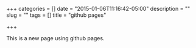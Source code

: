 +++
categories = []
date = "2015-01-06T11:16:42-05:00"
description = ""
slug = ""
tags = []
title = "github pages"

+++

This is a new page using github pages.
